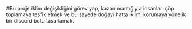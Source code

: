 #Bu proje iklim değişikliğini görev yap, kazan mantığıyla insanları çöp toplamaya teşfik etmek ve bu sayede doğayı hatta iklimi korumaya yönelik bir discord botu tasarlamak.
